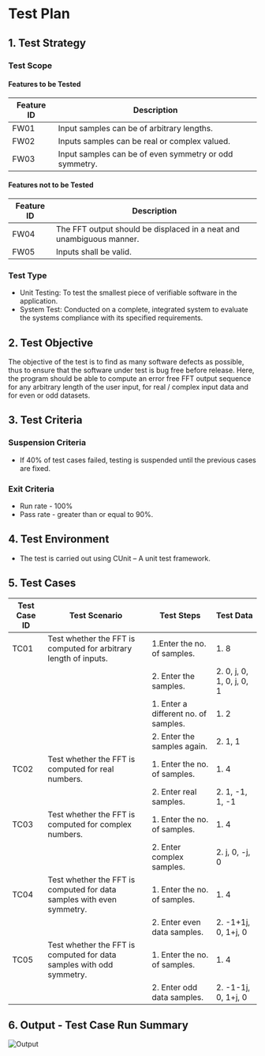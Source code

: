 # Test Plan

## 1. Test Strategy

### Test Scope

#### Features to be Tested

| Feature ID	                         |Description                                              |
|--------------------------------------|---------------------------------------------------------|
| FW01	                               | Input samples can be of arbitrary lengths.              |
| FW02	                               | Inputs samples can be real or complex valued.           |
| FW03	                               | Input samples can be of even symmetry or odd symmetry.  |

#### Features not to be Tested

| Feature ID	                         | Description                                                          |
|--------------------------------------|----------------------------------------------------------------------|
| FW04	                               | The FFT output should be displaced in a neat and unambiguous manner. |
| FW05	                               | Inputs shall be valid.                                               |

### Test Type

* Unit Testing: To test the smallest piece of verifiable software in the application.
* System Test: Conducted on a complete, integrated system to evaluate the systems compliance with its specified requirements.

## 2. Test Objective

The objective of the test is to find as many software defects as possible, thus to ensure that the software under test is bug free before release. Here, the program should be able to compute an error free FFT output sequence for any arbitrary length of the user input, for real / complex input data and for even or odd datasets. 

## 3. Test Criteria

### Suspension Criteria

* If 40% of test cases failed, testing is suspended until the previous cases are fixed.

### Exit Criteria

* Run rate - 100%
* Pass rate - greater than or equal to 90%.

## 4. Test Environment

* The test is carried out using CUnit – A unit test framework.

## 5. Test Cases

| Test Case ID 	  | Test Scenario	                                                        | Test Steps	                                    | Test Data                        |
|-----------------|-----------------------------------------------------------------------|-------------------------------------------------|----------------------------------|
| TC01	          | Test whether the FFT is computed for arbitrary length of inputs.	    | 1.Enter the no. of samples.                     | 1. 8                             |
|                 |                                                                       | 2. Enter the samples.                           | 2. 0, j, 0, 1, 0, j, 0, 1        |
|                 |                                                                       | 1. Enter a different no. of samples.	          | 1. 2                             |
|                 |                                                                       | 2. Enter the samples again.                     | 2. 1, 1                          |
| TC02	          | Test whether the FFT is computed for real numbers.	                  | 1. Enter the no. of samples.                    | 1. 4                             |
|                 |                                                                       | 2. Enter real samples.	                        | 2. 1, -1, 1, -1                  |
| TC03	          | Test whether the FFT is computed for complex numbers.	                | 1. Enter the no. of samples.                    | 1. 4                             |
|                 |                                                                       | 2. Enter complex samples.	                      | 2. j, 0, -j, 0                   |
| TC04	          | Test whether the FFT is computed for data samples with even symmetry.	| 1. Enter the no. of samples.                    | 1. 4                             |
|                 |                                                                       | 2. Enter even data samples.                     | 2. -1+1j, 0, 1+j, 0              |
| TC05	          | Test whether the FFT is computed for data samples with odd symmetry.	| 1. Enter the no. of samples.                    | 1. 4                             |
|                 |                                                                       | 2. Enter odd data samples.                      | 2. -1-1j, 0, 1+j, 0

## 6. Output - Test Case Run Summary

![Output](https://github.com/stepin105296/N-Point_Fast_Fourier_Transform_Calculator/blob/master/4_TestPlanAndOutput/Test_case_run_summary.png)
